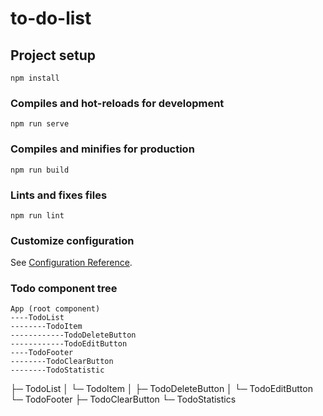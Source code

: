 # to-do-list

## Project setup

```
npm install
```

### Compiles and hot-reloads for development

```
npm run serve
```

### Compiles and minifies for production

```
npm run build
```

### Lints and fixes files

```
npm run lint
```

### Customize configuration

See [Configuration Reference](https://cli.vuejs.org/config/).

### Todo component tree

```
App (root component)
----TodoList
--------TodoItem
------------TodoDeleteButton
------------TodoEditButton
----TodoFooter
--------TodoClearButton
--------TodoStatistic
```

├─ TodoList
│ └─ TodoItem
│ ├─ TodoDeleteButton
│ └─ TodoEditButton
└─ TodoFooter
├─ TodoClearButton
└─ TodoStatistics
